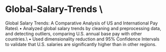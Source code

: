 # Global-Salary-Trends \\
Global Salary Trends: A Comparative Analysis of US and International Pay Rates\\
  • Analyzed global salary trends by cleaning and preprocessing data, and detecting outliers, comparing U.S. annual base
    pay with other countries.\\
  • Used dimensionality reduction and 95% Confidence Intervals to validate that U.S. salaries are significantly higher than in
    other regions.
